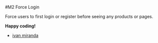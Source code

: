 #M2 Force Login

Force users to first login or register before seeing any products or pages.

**Happy coding!**
- [ivan miranda](http://ivanmiranda.me)